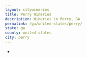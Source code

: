 ```yaml
---
layout: citywineries
title: Perry Wineries
description: Wineries in Perry, GA
permalink: /ga/united-states/perry/
state: ga
county: united states
city: perry
---
```

-
